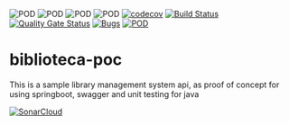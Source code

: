 ![POD](https://img.shields.io/badge/version-v1.0.0-yellow.svg) 
![POD](https://img.shields.io/badge/language-Java-blue.svg) 
![POD](https://img.shields.io/badge/platform-Ceiba-green.svg) 
![POD](https://img.shields.io/badge/license-MIT-lightgrey.svg)
[![codecov](https://codecov.io/gh/ricsys/biblioteca-poc/branch/master/graph/badge.svg?token=B2K7TCGQFM)](https://codecov.io/gh/ricsys/biblioteca-poc)
[![Build Status](https://travis-ci.com/ricsys/biblioteca-poc.svg?branch=master)](https://travis-ci.com/ricsys/biblioteca-poc)
[![Quality Gate Status](https://sonarcloud.io/api/project_badges/measure?project=ricsys_biblioteca-poc&metric=alert_status)](https://sonarcloud.io/dashboard?id=ricsys_biblioteca-poc)
[![Bugs](https://sonarcloud.io/api/project_badges/measure?project=ricsys_biblioteca-poc&metric=bugs)](https://sonarcloud.io/dashboard?id=ricsys_biblioteca-poc)
[![POD](https://img.shields.io/badge/%E2%86%91_Deploy_to-Heroku-7056bf.svg)](https://ceiba-biblioteca.herokuapp.com/swagger-ui.html)

# biblioteca-poc

This is a sample library management system api, as proof of concept for using springboot, swagger and unit testing for java

[![SonarCloud](https://sonarcloud.io/images/project_badges/sonarcloud-black.svg)](https://sonarcloud.io/dashboard?id=ricsys_biblioteca-poc)
